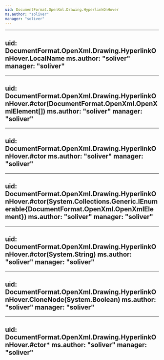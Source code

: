 ```yaml
---
uid: DocumentFormat.OpenXml.Drawing.HyperlinkOnHover
ms.author: "soliver"
manager: "soliver"
---
```


---
uid: DocumentFormat.OpenXml.Drawing.HyperlinkOnHover.LocalName
ms.author: "soliver"
manager: "soliver"
---

---
uid: DocumentFormat.OpenXml.Drawing.HyperlinkOnHover.#ctor(DocumentFormat.OpenXml.OpenXmlElement[])
ms.author: "soliver"
manager: "soliver"
---

---
uid: DocumentFormat.OpenXml.Drawing.HyperlinkOnHover.#ctor
ms.author: "soliver"
manager: "soliver"
---

---
uid: DocumentFormat.OpenXml.Drawing.HyperlinkOnHover.#ctor(System.Collections.Generic.IEnumerable{DocumentFormat.OpenXml.OpenXmlElement})
ms.author: "soliver"
manager: "soliver"
---

---
uid: DocumentFormat.OpenXml.Drawing.HyperlinkOnHover.#ctor(System.String)
ms.author: "soliver"
manager: "soliver"
---

---
uid: DocumentFormat.OpenXml.Drawing.HyperlinkOnHover.CloneNode(System.Boolean)
ms.author: "soliver"
manager: "soliver"
---

---
uid: DocumentFormat.OpenXml.Drawing.HyperlinkOnHover.#ctor*
ms.author: "soliver"
manager: "soliver"
---
